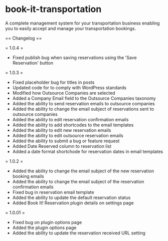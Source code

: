 book-it-transportation
======================

A complete management system for your transportation business enabling you to easily accept and manage your transportation bookings.

== Changelog ==

= 1.0.4 =
* Fixed publish bug when saving reservations using the 'Save Reservation' button

= 1.0.3 =
* Fixed placeholder bug for titles in posts
* Updated code for to comply with WordPress standards
* Modified how Outsource Companies are selected
* Added a Company Email field to the Outsource Companies taxonomy
* Added the ability to send reservation emails to outsource companies
* Added the ability to change the email subject of reservations sent to outsource companies
* Added the ability to edit reservation confirmation emails
* Added the ability to add shortcodes to the email templates
* Added the ability to edit new reservation emails
* Added the ability to edit outsource reservation emails
* Added the ability to submit a bug or feature request
* Added Date Reserved column to reservation list
* Added a date format shortchode for reservation dates in email templates

= 1.0.2 =
* Added the ability to change the email subject of the new reservation booking emails
* Added the ability to change the email subject of the reservation confirmation emails
* Fixed bug in reservation email template
* Added the ability to update the default reservation status
* Added Book It! Reservation plugin details on settings page
 
= 1.0.01 =
* Fixed bug on plugin options page
* Added the plugin options page
* Added the ability to update the reservation received URL setting